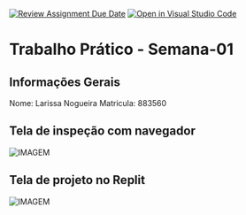 [![Review Assignment Due Date](https://classroom.github.com/assets/deadline-readme-button-22041afd0340ce965d47ae6ef1cefeee28c7c493a6346c4f15d667ab976d596c.svg)](https://classroom.github.com/a/obNX3F-y)
[![Open in Visual Studio Code](https://classroom.github.com/assets/open-in-vscode-2e0aaae1b6195c2367325f4f02e2d04e9abb55f0b24a779b69b11b9e10269abc.svg)](https://classroom.github.com/online_ide?assignment_repo_id=18253843&assignment_repo_type=AssignmentRepo)
# Trabalho Prático - Semana-01

## Informações Gerais
Nome: Larissa Nogueira
Matricula: 883560

## Tela de inspeção com navegador
![IMAGEM](InspeçãoNavegador)

## Tela de projeto no Replit
![IMAGEM](ProjetoReplit)
